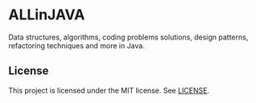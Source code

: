 # ALLinJAVA

Data structures, algorithms, coding problems solutions, design patterns, refactoring techniques and more in Java.

## License
This project is licensed under the MIT license. See [LICENSE](./LICENSE).

